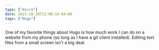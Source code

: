 ```yaml
---
type: ["micro"]
date: 2023-10-28T12:00:14-04:00
tags: ["Hugo"]
---
```

One of my favorite things about Hugo is how much work I can do on a website from my phone (so long as I have a git client installed). Editing text files from a small screen isn't a big deal.
